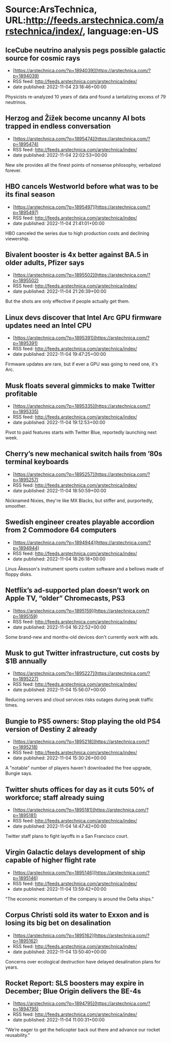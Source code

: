 # Source:ArsTechnica, URL:http://feeds.arstechnica.com/arstechnica/index/, language:en-US

## IceCube neutrino analysis pegs possible galactic source for cosmic rays
 - [https://arstechnica.com/?p=1894039](https://arstechnica.com/?p=1894039)
 - RSS feed: http://feeds.arstechnica.com/arstechnica/index/
 - date published: 2022-11-04 23:18:46+00:00

Physicists re-analyzed 10 years of data and found a tantalizing excess of 79 neutrinos.

## Herzog and Žižek become uncanny AI bots trapped in endless conversation
 - [https://arstechnica.com/?p=1895474](https://arstechnica.com/?p=1895474)
 - RSS feed: http://feeds.arstechnica.com/arstechnica/index/
 - date published: 2022-11-04 22:02:53+00:00

New site provides all the finest points of nonsense philosophy, verbalized forever.

## HBO cancels Westworld before what was to be its final season
 - [https://arstechnica.com/?p=1895497](https://arstechnica.com/?p=1895497)
 - RSS feed: http://feeds.arstechnica.com/arstechnica/index/
 - date published: 2022-11-04 21:41:01+00:00

HBO canceled the series due to high production costs and declining viewership.

## Bivalent booster is 4x better against BA.5 in older adults, Pfizer says
 - [https://arstechnica.com/?p=1895502](https://arstechnica.com/?p=1895502)
 - RSS feed: http://feeds.arstechnica.com/arstechnica/index/
 - date published: 2022-11-04 21:26:39+00:00

But the shots are only effective if people actually get them.

## Linux devs discover that Intel Arc GPU firmware updates need an Intel CPU
 - [https://arstechnica.com/?p=1895391](https://arstechnica.com/?p=1895391)
 - RSS feed: http://feeds.arstechnica.com/arstechnica/index/
 - date published: 2022-11-04 19:47:25+00:00

Firmware updates are rare, but if ever a GPU was going to need one, it's Arc.

## Musk floats several gimmicks to make Twitter profitable
 - [https://arstechnica.com/?p=1895335](https://arstechnica.com/?p=1895335)
 - RSS feed: http://feeds.arstechnica.com/arstechnica/index/
 - date published: 2022-11-04 19:12:53+00:00

Pivot to paid features starts with Twitter Blue, reportedly launching next week.

## Cherry’s new mechanical switch hails from ’80s terminal keyboards
 - [https://arstechnica.com/?p=1895257](https://arstechnica.com/?p=1895257)
 - RSS feed: http://feeds.arstechnica.com/arstechnica/index/
 - date published: 2022-11-04 18:50:59+00:00

Nicknamed Nixies, they're like MX Blacks, but stiffer and, purportedly, smoother.

## Swedish engineer creates playable accordion from 2 Commodore 64 computers
 - [https://arstechnica.com/?p=1894944](https://arstechnica.com/?p=1894944)
 - RSS feed: http://feeds.arstechnica.com/arstechnica/index/
 - date published: 2022-11-04 18:26:18+00:00

Linus Åkesson's instrument sports custom software and a bellows made of floppy disks.

## Netflix’s ad-supported plan doesn’t work on Apple TV, “older” Chromecasts, PS3
 - [https://arstechnica.com/?p=1895159](https://arstechnica.com/?p=1895159)
 - RSS feed: http://feeds.arstechnica.com/arstechnica/index/
 - date published: 2022-11-04 16:22:52+00:00

Some brand-new and months-old devices don't currently work with ads.

## Musk to gut Twitter infrastructure, cut costs by $1B annually
 - [https://arstechnica.com/?p=1895227](https://arstechnica.com/?p=1895227)
 - RSS feed: http://feeds.arstechnica.com/arstechnica/index/
 - date published: 2022-11-04 15:56:07+00:00

Reducing servers and cloud services risks outages during peak traffic times.

## Bungie to PS5 owners: Stop playing the old PS4 version of Destiny 2 already
 - [https://arstechnica.com/?p=1895218](https://arstechnica.com/?p=1895218)
 - RSS feed: http://feeds.arstechnica.com/arstechnica/index/
 - date published: 2022-11-04 15:30:26+00:00

A "notable" number of players haven't downloaded the free upgrade, Bungie says.

## Twitter shuts offices for day as it cuts 50% of workforce; staff already suing
 - [https://arstechnica.com/?p=1895181](https://arstechnica.com/?p=1895181)
 - RSS feed: http://feeds.arstechnica.com/arstechnica/index/
 - date published: 2022-11-04 14:47:42+00:00

Twitter staff plans to fight layoffs in a San Francisco court.

## Virgin Galactic delays development of ship capable of higher flight rate
 - [https://arstechnica.com/?p=1895146](https://arstechnica.com/?p=1895146)
 - RSS feed: http://feeds.arstechnica.com/arstechnica/index/
 - date published: 2022-11-04 13:59:42+00:00

"The economic momentum of the company is around the Delta ships."

## Corpus Christi sold its water to Exxon and is losing its big bet on desalination
 - [https://arstechnica.com/?p=1895162](https://arstechnica.com/?p=1895162)
 - RSS feed: http://feeds.arstechnica.com/arstechnica/index/
 - date published: 2022-11-04 13:50:40+00:00

Concerns over ecological destruction have delayed desalination plans for years.

## Rocket Report: SLS boosters may expire in December; Blue Origin delivers the BE-4s
 - [https://arstechnica.com/?p=1894795](https://arstechnica.com/?p=1894795)
 - RSS feed: http://feeds.arstechnica.com/arstechnica/index/
 - date published: 2022-11-04 11:00:31+00:00

"We’re eager to get the helicopter back out there and advance our rocket reusability."

